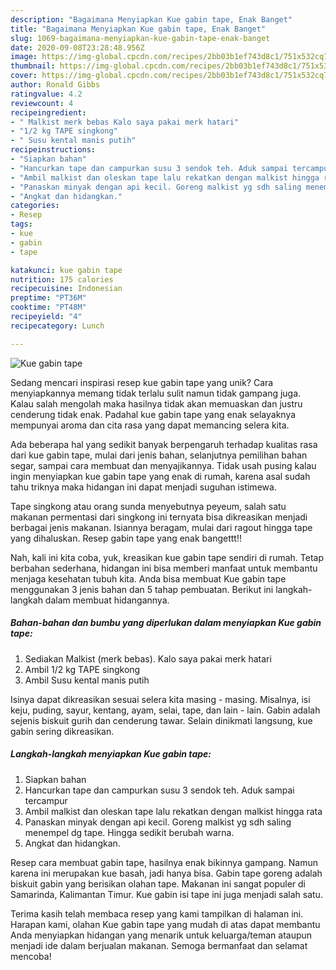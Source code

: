 ```yaml
---
description: "Bagaimana Menyiapkan Kue gabin tape, Enak Banget"
title: "Bagaimana Menyiapkan Kue gabin tape, Enak Banget"
slug: 1069-bagaimana-menyiapkan-kue-gabin-tape-enak-banget
date: 2020-09-08T23:28:48.956Z
image: https://img-global.cpcdn.com/recipes/2bb03b1ef743d8c1/751x532cq70/kue-gabin-tape-foto-resep-utama.jpg
thumbnail: https://img-global.cpcdn.com/recipes/2bb03b1ef743d8c1/751x532cq70/kue-gabin-tape-foto-resep-utama.jpg
cover: https://img-global.cpcdn.com/recipes/2bb03b1ef743d8c1/751x532cq70/kue-gabin-tape-foto-resep-utama.jpg
author: Ronald Gibbs
ratingvalue: 4.2
reviewcount: 4
recipeingredient:
- " Malkist merk bebas Kalo saya pakai merk hatari"
- "1/2 kg TAPE singkong"
- " Susu kental manis putih"
recipeinstructions:
- "Siapkan bahan"
- "Hancurkan tape dan campurkan susu 3 sendok teh. Aduk sampai tercampur"
- "Ambil malkist dan oleskan tape lalu rekatkan dengan malkist hingga rata"
- "Panaskan minyak dengan api kecil. Goreng malkist yg sdh saling menempel dg tape. Hingga sedikit berubah warna."
- "Angkat dan hidangkan."
categories:
- Resep
tags:
- kue
- gabin
- tape

katakunci: kue gabin tape 
nutrition: 175 calories
recipecuisine: Indonesian
preptime: "PT36M"
cooktime: "PT48M"
recipeyield: "4"
recipecategory: Lunch

---
```



![Kue gabin tape](https://img-global.cpcdn.com/recipes/2bb03b1ef743d8c1/751x532cq70/kue-gabin-tape-foto-resep-utama.jpg)

Sedang mencari inspirasi resep kue gabin tape yang unik? Cara menyiapkannya memang tidak terlalu sulit namun tidak gampang juga. Kalau salah mengolah maka hasilnya tidak akan memuaskan dan justru cenderung tidak enak. Padahal kue gabin tape yang enak selayaknya mempunyai aroma dan cita rasa yang dapat memancing selera kita.

Ada beberapa hal yang sedikit banyak berpengaruh terhadap kualitas rasa dari kue gabin tape, mulai dari jenis bahan, selanjutnya pemilihan bahan segar, sampai cara membuat dan menyajikannya. Tidak usah pusing kalau ingin menyiapkan kue gabin tape yang enak di rumah, karena asal sudah tahu triknya maka hidangan ini dapat menjadi suguhan istimewa.

Tape singkong atau orang sunda menyebutnya peyeum, salah satu makanan permentasi dari singkong ini ternyata bisa dikreasikan menjadi berbagai jenis makanan. Isiannya beragam, mulai dari ragout hingga tape yang dihaluskan. Resep gabin tape yang enak bangettt!!


Nah, kali ini kita coba, yuk, kreasikan kue gabin tape sendiri di rumah. Tetap berbahan sederhana, hidangan ini bisa memberi manfaat untuk membantu menjaga kesehatan tubuh kita. Anda bisa membuat Kue gabin tape menggunakan 3 jenis bahan dan 5 tahap pembuatan. Berikut ini langkah-langkah dalam membuat hidangannya.

<!--inarticleads1-->

##### Bahan-bahan dan bumbu yang diperlukan dalam menyiapkan Kue gabin tape:

1. Sediakan  Malkist (merk bebas). Kalo saya pakai merk hatari
1. Ambil 1/2 kg TAPE singkong
1. Ambil  Susu kental manis putih


Isinya dapat dikreasikan sesuai selera kita masing - masing. Misalnya, isi keju, puding, sayur, kentang, ayam, selai, tape, dan lain - lain. Gabin adalah sejenis biskuit gurih dan cenderung tawar. Selain dinikmati langsung, kue gabin sering dikreasikan. 

<!--inarticleads2-->

##### Langkah-langkah menyiapkan Kue gabin tape:

1. Siapkan bahan
1. Hancurkan tape dan campurkan susu 3 sendok teh. Aduk sampai tercampur
1. Ambil malkist dan oleskan tape lalu rekatkan dengan malkist hingga rata
1. Panaskan minyak dengan api kecil. Goreng malkist yg sdh saling menempel dg tape. Hingga sedikit berubah warna.
1. Angkat dan hidangkan.


Resep cara membuat gabin tape, hasilnya enak bikinnya gampang. Namun karena ini merupakan kue basah, jadi hanya bisa. Gabin tape goreng adalah biskuit gabin yang berisikan olahan tape. Makanan ini sangat populer di Samarinda, Kalimantan Timur. Kue gabin isi tape ini juga menjadi salah satu. 

Terima kasih telah membaca resep yang kami tampilkan di halaman ini. Harapan kami, olahan Kue gabin tape yang mudah di atas dapat membantu Anda menyiapkan hidangan yang menarik untuk keluarga/teman ataupun menjadi ide dalam berjualan makanan. Semoga bermanfaat dan selamat mencoba!
